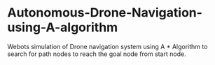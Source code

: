 # Autonomous-Drone-Navigation-using-A-algorithm
Webots simulation of Drone navigation system using A * Algorithm to search for path nodes to reach the goal node from start node.
